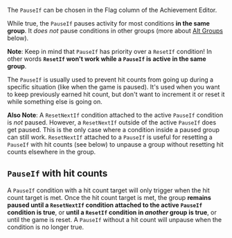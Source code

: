 The `PauseIf` can be chosen in the Flag column of the Achievement Editor.

While true, the `PauseIf` pauses activity for most conditions **in the same group**. It *does not* pause conditions in other groups (more about [Alt Groups](/development/alt-groups/) below).

**Note**: Keep in mind that `PauseIf` has priority over a `ResetIf` condition! In other words **`ResetIf` won't work while a `PauseIf` is active in the same group**.

The `PauseIf` is usually used to prevent hit counts from going up during a specific situation (like when the game is paused). It's used when you want to keep previously earned hit count, but don't want to increment it or reset it while something else is going on.

**Also Note**: A `ResetNextIf` condition attached to the active `PauseIf` condition is _not_ paused. However, a `ResetNextIf` outside of the active `PauseIf` does get paused. This is the only case where a condition inside a paused group can still work. `ResetNextIf` attached to a `PauseIf` is useful for resetting a `PauseIf` with hit counts (see below) to unpause a group without resetting hit counts elsewhere in the group.

## `PauseIf` with hit counts

A `PauseIf` condition with a hit count target will only trigger when the hit count target is met. Once the hit count target is met, the group **remains paused until a `ResetNextIf` condition attached to the active `PauseIf` condition is true**, or **until a `ResetIf` condition in *another* group is true**, or until the game is reset. A `PauseIf` without a hit count will unpause when the condition is no longer true.
